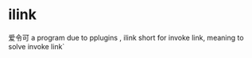 # ilink
爱令可  a program due to pplugins , ilink short for invoke link,  meaning to solve invoke link`
